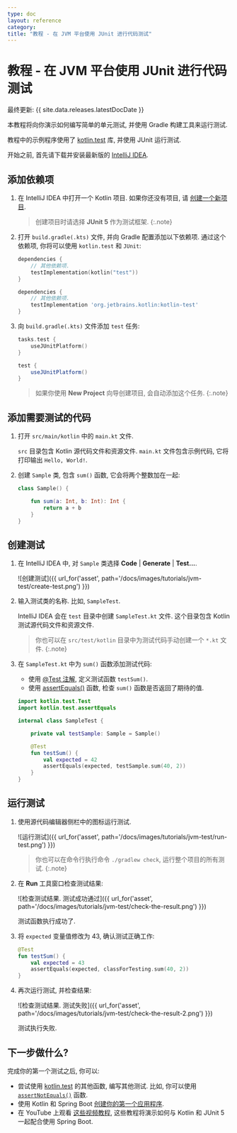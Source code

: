 ```yaml
---
type: doc
layout: reference
category:
title: "教程 - 在 JVM 平台使用 JUnit 进行代码测试"
---
```


# 教程 - 在 JVM 平台使用 JUnit 进行代码测试

最终更新: {{ site.data.releases.latestDocDate }}

本教程将向你演示如何编写简单的单元测试, 并使用 Gradle 构建工具来运行测试.

教程中的示例程序使用了 [kotlin.test](https://kotlinlang.org/api/latest/kotlin.test/index.html) 库, 并使用 JUnit 运行测试.

开始之前, 首先请下载并安装最新版的 [IntelliJ IDEA](https://www.jetbrains.com/idea/download/index.html).

## 添加依赖项

1. 在 IntelliJ IDEA 中打开一个 Kotlin 项目. 如果你还没有项目, 请 [创建一个新项目](jvm-get-started.html#create-an-application).

   > 创建项目时请选择 **JUnit 5** 作为测试框架.
   {:.note}

2. 打开 `build.gradle(.kts)` 文件, 并向 Gradle 配置添加以下依赖项. 通过这个依赖项, 你将可以使用 `kotlin.test` 和 `JUnit`:

   <div class="multi-language-sample" data-lang="kotlin">
   <div class="sample" markdown="1" mode="kotlin" theme="idea" data-lang="kotlin" data-highlight-only>
   
   ```kotlin
   dependencies {
       // 其他依赖项.
       testImplementation(kotlin("test"))
   }
   ```
   
   </div>
   </div>
   
   <div class="multi-language-sample" data-lang="groovy">
   <div class="sample" markdown="1" mode="groovy" theme="idea" data-lang="groovy">
   
   ```groovy
   dependencies {
       // 其他依赖项.
       testImplementation 'org.jetbrains.kotlin:kotlin-test'
   }
   ```
   
   </div>
   </div>

3. 向 `build.gradle(.kts)` 文件添加 `test` 任务:

   <div class="multi-language-sample" data-lang="kotlin">
   <div class="sample" markdown="1" mode="kotlin" theme="idea" data-lang="kotlin" data-highlight-only>
   
   ```kotlin
   tasks.test {
       useJUnitPlatform()
   }
   ```
   
   </div>
   </div>
   
   <div class="multi-language-sample" data-lang="groovy">
   <div class="sample" markdown="1" mode="groovy" theme="idea" data-lang="groovy">
   
   ```groovy
   test {
       useJUnitPlatform()
   }
   ```
   
   </div>
   </div>

   > 如果你使用 **New Project** 向导创建项目, 会自动添加这个任务.
   {:.note}

## 添加需要测试的代码

1. 打开 `src/main/kotlin` 中的 `main.kt` 文件.

   `src` 目录包含 Kotlin 源代码文件和资源文件. `main.kt` 文件包含示例代码, 它将打印输出 `Hello, World!`.

2. 创建 `Sample` 类, 包含 `sum()` 函数, 它会将两个整数加在一起:

   ```kotlin
   class Sample() {

       fun sum(a: Int, b: Int): Int {
           return a + b
       }
   }
   ```

## 创建测试

1. 在 IntelliJ IDEA 中, 对 `Sample` 类选择 **Code** \| **Generate** \| **Test...**.

   ![创建测试]({{ url_for('asset', path='/docs/images/tutorials/jvm-test/create-test.png') }})

3. 输入测试类的名称. 比如, `SampleTest`.

   IntelliJ IDEA 会在 `test` 目录中创建 `SampleTest.kt` 文件. 这个目录包含 Kotlin 测试源代码文件和资源文件.

   > 你也可以在 `src/test/kotlin` 目录中为测试代码手动创建一个 `*.kt` 文件.
   {:.note}

4. 在 `SampleTest.kt` 中为 `sum()` 函数添加测试代码:

   * 使用 [@Test 注解](https://kotlinlang.org/api/latest/kotlin.test/kotlin.test/-test/index.html), 定义测试函数 `testSum()`.
   * 使用 [assertEquals()](https://kotlinlang.org/api/latest/kotlin.test/kotlin.test/assert-equals.html) 函数, 检查 `sum()` 函数是否返回了期待的值.

   ```kotlin
   import kotlin.test.Test
   import kotlin.test.assertEquals

   internal class SampleTest {

       private val testSample: Sample = Sample()

       @Test
       fun testSum() {
           val expected = 42
           assertEquals(expected, testSample.sum(40, 2))
       }
   }
   ```

## 运行测试

1. 使用源代码编辑器侧栏中的图标运行测试.

   ![运行测试]({{ url_for('asset', path='/docs/images/tutorials/jvm-test/run-test.png') }})

   > 你也可以在命令行执行命令 `./gradlew check`, 运行整个项目的所有测试.
   {:.note}

2. 在 **Run** 工具窗口检查测试结果:

   ![检查测试结果. 测试成功通过]({{ url_for('asset', path='/docs/images/tutorials/jvm-test/check-the-result.png') }})

   测试函数执行成功了.

3. 将 `expected` 变量值修改为 43, 确认测试正确工作:

   ```kotlin
   @Test
   fun testSum() {
       val expected = 43
       assertEquals(expected, classForTesting.sum(40, 2))
   }
   ```

4. 再次运行测试, 并检查结果:

   ![检查测试结果. 测试失败]({{ url_for('asset', path='/docs/images/tutorials/jvm-test/check-the-result-2.png') }})

   测试执行失败.

## 下一步做什么?

完成你的第一个测试之后, 你可以:

* 尝试使用 [kotlin.test](https://kotlinlang.org/api/latest/kotlin.test/kotlin.test/) 的其他函数, 编写其他测试.
  比如, 你可以使用 [`assertNotEquals()`](https://kotlinlang.org/api/latest/kotlin.test/kotlin.test/assert-not-equals.html) 函数.
* 使用 Kotlin 和 Spring Boot [创建你的第一个应用程序](jvm-spring-boot-restful.html).
* 在 YouTube 上观看 [这些视频教程](https://www.youtube.com/playlist?list=PL6gx4Cwl9DGDPsneZWaOFg0H2wsundyGr),
  这些教程将演示如何与 Kotlin 和 JUnit 5 一起配合使用 Spring Boot.
